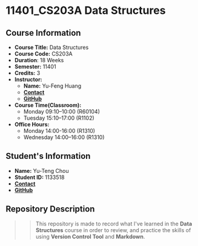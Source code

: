 # 11401_CS203A Data Structures

## Course Information
- **Course Title:** Data Structures
- **Course Code:** CS203A
- **Duration**: 18 Weeks
- **Semester:** 11401
- **Credits:** 3
- **Instructor:**
    - **Name:** Yu-Feng Huang
    - [**Contact**](mailto:yfhuang@saturn.yzu.edu.tw)
    - [**GitHub**](https://github.com/yfhuang)
- **Course Time(Classroom):**
    - Monday 09:10–10:00 (R60104)
    - Tuesday 15:10–17:00 (R1102)
- **Office Hours:**
    - Monday 14:00-16:00 (R1310)
    - Wednesday 14:00–16:00 (R1310)

## Student's Information
- **Name:** Yu-Teng Chou
- **Student ID:** 1133518
- [**Contact**](mailto:s1133518@mail.yzu.edu.tw)
- [**GitHub**](https://github.com/AnlongZhou)

## Repository Description
>> This repository is made to record what I've learned in the **Data Structures** course in order to review, 
and practice the skills of using **Version Control Tool**  and **Markdown**.
 
